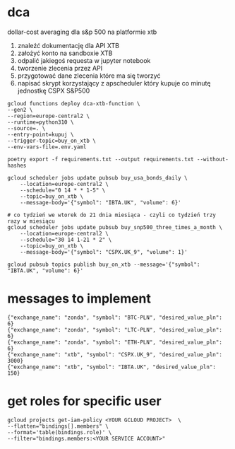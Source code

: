 # dca

dollar-cost averaging dla s&p 500 na platformie xtb

1. znaleźć dokumentację dla API XTB
2. założyć konto na sandboxie XTB
3. odpalić jakiegoś requesta w jupyter notebook
4. tworzenie zlecenia przez API
5. przygotować dane zlecenia które ma się tworzyć
6. napisać skrypt korzystający z apscheduler który kupuje co minutę jednostkę CSPX S&P500

```
gcloud functions deploy dca-xtb-function \
--gen2 \
--region=europe-central2 \
--runtime=python310 \
--source=. \
--entry-point=kupuj \
--trigger-topic=buy_on_xtb \
--env-vars-file=.env.yaml
```

```
poetry export -f requirements.txt --output requirements.txt --without-hashes
```

```
gcloud scheduler jobs update pubsub buy_usa_bonds_daily \
    --location=europe-central2 \
    --schedule="0 14 * * 1-5" \
    --topic=buy_on_xtb \
    --message-body='{"symbol": "IBTA.UK", "volume": 6}'
```

```
# co tydzień we wtorek do 21 dnia miesiąca - czyli co tydzień trzy razy w miesiącu
gcloud scheduler jobs update pubsub buy_snp500_three_times_a_month \
    --location=europe-central2 \
    --schedule="30 14 1-21 * 2" \
    --topic=buy_on_xtb \
    --message-body='{"symbol": "CSPX.UK_9", "volume": 1}'
```

```
gcloud pubsub topics publish buy_on_xtb --message='{"symbol": "IBTA.UK", "volume": 6}'
```

# messages to implement

```
{"exchange_name": "zonda", "symbol": "BTC-PLN", "desired_value_pln": 6}
{"exchange_name": "zonda", "symbol": "LTC-PLN", "desired_value_pln": 6}
{"exchange_name": "zonda", "symbol": "ETH-PLN", "desired_value_pln": 6}
{"exchange_name": "xtb", "symbol": "CSPX.UK_9", "desired_value_pln": 3000}
{"exchange_name": "xtb", "symbol": "IBTA.UK", "desired_value_pln": 150}
```

# get roles for specific user

```
gcloud projects get-iam-policy <YOUR GCLOUD PROJECT>  \
--flatten="bindings[].members" \
--format='table(bindings.role)' \
--filter="bindings.members:<YOUR SERVICE ACCOUNT>"
```
